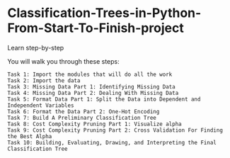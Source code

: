# Classification-Trees-in-Python-From-Start-To-Finish-project


Learn step-by-step

You will walk you through these steps:

    Task 1: Import the modules that will do all the work
    Task 2: Import the data
    Task 3: Missing Data Part 1: Identifying Missing Data
    Task 4: Missing Data Part 2: Dealing With Missing Data
    Task 5: Format Data Part 1: Split the Data into Dependent and Independent Variables
    Task 6: Format the Data Part 2: One-Hot Encoding
    Task 7: Build A Preliminary Classification Tree
    Task 8: Cost Complexity Pruning Part 1: Visualize alpha
    Task 9: Cost Complexity Pruning Part 2: Cross Validation For Finding the Best Alpha
    Task 10: Building, Evaluating, Drawing, and Interpreting the Final Classification Tree

